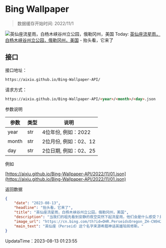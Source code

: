 # Bing Wallpaper

> 数据缓存开始时间: 2022/11/1

![英仙座流星雨，白杨木峡谷州立公园，俄勒冈州，美国](https://cn.bing.com/th?id=OHR.PerseidsOregon_ZH-CN9427980491_1920x1080.webp)
Today: [英仙座流星雨，白杨木峡谷州立公园，俄勒冈州，美国](https://cn.bing.com/th?id=OHR.PerseidsOregon_ZH-CN9427980491_1920x1080.webp) - 抬头看，它来了

## 接口

接口地址：

```html
https://aixiu.github.io/Bing-Wallpaper-API/
```

请求方式：

```html
https://aixiu.github.io/Bing-Wallpaper-API/<year>/<month>/<day>.json
```

参数说明

| 参数 | 类型 | 说明 |
| - | - | - |
| year | str | 4位年份, 例如：2022 |
| month | str | 2位月份, 例如：02、12 |
| day | str | 2位日期, 例如：02、25 |

例如

[https://aixiu.github.io/Bing-Wallpaper-API/2022/11/01.json](https://aixiu.github.io/Bing-Wallpaper-API/2022/11/01.json)

返回数据

```json
{
    "date": "2023-08-13",
    "headline": "抬头看，它来了",
    "title": "英仙座流星雨，白杨木峡谷州立公园，俄勒冈州，美国",
    "description": "当我们的祖先看到安静的夜空突然下起流星雨，他们会是什么感受？是惊惧还是惊叹？好在现在的我们已经知道，这是一场年度“灯光秀”，被称为英仙座流星雨，活跃期一般在每年的7月中旬至8月下旬。英仙座流星雨是由地球穿过斯威夫特-塔特尔彗星留下的碎片造成的，当这些碎片撞击地球大气层，就会产生炽热的流星雨。今天正是英仙座流星雨的高峰期，月亮预计只有10%的亮度，今晚可千万别错过“赏雨”哦！",
    "image_url": "https://cn.bing.com/th?id=OHR.PerseidsOregon_ZH-CN9427980491_1920x1080.webp",
    "main_text": "英仙座（Perseid）这个名字来源希腊神话英雄珀耳修斯。"
}
```

UpdataTime：2023-08-13 01:23:55
